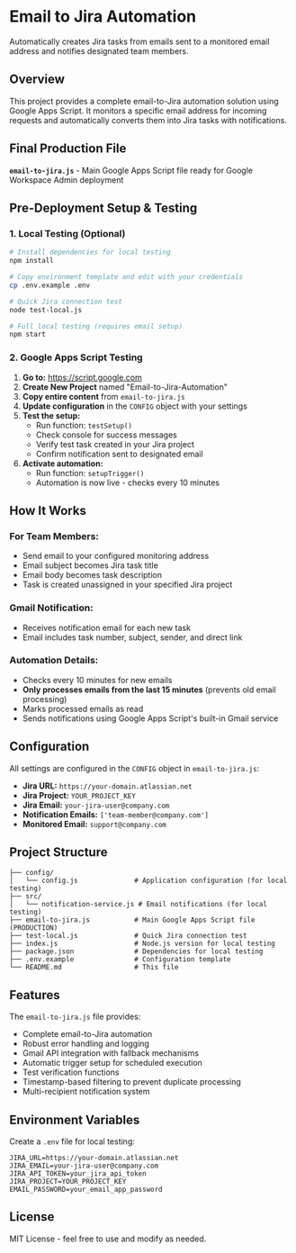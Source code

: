 # Email to Jira Automation

Automatically creates Jira tasks from emails sent to a monitored email address and notifies designated team members.

## Overview

This project provides a complete email-to-Jira automation solution using Google Apps Script. It monitors a specific email address for incoming requests and automatically converts them into Jira tasks with notifications.

## Final Production File

**`email-to-jira.js`** - Main Google Apps Script file ready for Google Workspace Admin deployment

## Pre-Deployment Setup & Testing

### 1. Local Testing (Optional)
```bash
# Install dependencies for local testing
npm install

# Copy environment template and edit with your credentials
cp .env.example .env

# Quick Jira connection test
node test-local.js

# Full local testing (requires email setup)
npm start
```

### 2. Google Apps Script Testing
1. **Go to:** https://script.google.com
2. **Create New Project** named "Email-to-Jira-Automation"
3. **Copy entire content** from `email-to-jira.js`
4. **Update configuration** in the `CONFIG` object with your settings
5. **Test the setup:**
   - Run function: `testSetup()`
   - Check console for success messages
   - Verify test task created in your Jira project
   - Confirm notification sent to designated email
6. **Activate automation:**
   - Run function: `setupTrigger()`
   - Automation is now live - checks every 10 minutes

## How It Works

### For Team Members:
- Send email to your configured monitoring address
- Email subject becomes Jira task title
- Email body becomes task description
- Task is created unassigned in your specified Jira project

### Gmail Notification:
- Receives notification email for each new task
- Email includes task number, subject, sender, and direct link

### Automation Details:
- Checks every 10 minutes for new emails
- **Only processes emails from the last 15 minutes** (prevents old email processing)
- Marks processed emails as read
- Sends notifications using Google Apps Script's built-in Gmail service

## Configuration

All settings are configured in the `CONFIG` object in `email-to-jira.js`:
- **Jira URL:** `https://your-domain.atlassian.net`
- **Jira Project:** `YOUR_PROJECT_KEY`
- **Jira Email:** `your-jira-user@company.com`
- **Notification Emails:** `['team-member@company.com']`
- **Monitored Email:** `support@company.com`

## Project Structure

```
├── config/
│   └── config.js              # Application configuration (for local testing)
├── src/
│   └── notification-service.js # Email notifications (for local testing)
├── email-to-jira.js           # Main Google Apps Script file (PRODUCTION)
├── test-local.js              # Quick Jira connection test
├── index.js                   # Node.js version for local testing
├── package.json               # Dependencies for local testing
├── .env.example               # Configuration template
└── README.md                  # This file
```

## Features

The `email-to-jira.js` file provides:
- Complete email-to-Jira automation
- Robust error handling and logging
- Gmail API integration with fallback mechanisms
- Automatic trigger setup for scheduled execution
- Test verification functions
- Timestamp-based filtering to prevent duplicate processing
- Multi-recipient notification system

## Environment Variables

Create a `.env` file for local testing:
```
JIRA_URL=https://your-domain.atlassian.net
JIRA_EMAIL=your-jira-user@company.com
JIRA_API_TOKEN=your_jira_api_token
JIRA_PROJECT=YOUR_PROJECT_KEY
EMAIL_PASSWORD=your_email_app_password
```

## License

MIT License - feel free to use and modify as needed.
